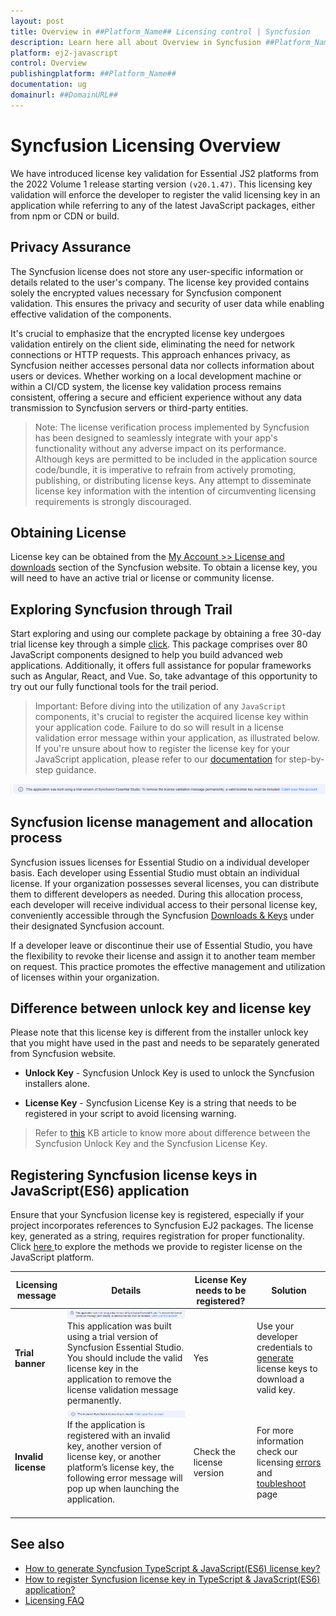 ```yaml
---
layout: post
title: Overview in ##Platform_Name## Licensing control | Syncfusion
description: Learn here all about Overview in Syncfusion ##Platform_Name## Licensing control of Syncfusion Essential JS 2 and more.
platform: ej2-javascript
control: Overview 
publishingplatform: ##Platform_Name##
documentation: ug
domainurl: ##DomainURL##
---
```


# Syncfusion Licensing Overview

We have introduced license key validation for Essential JS2 platforms from the 2022 Volume 1 release starting version `(v20.1.47)`. This licensing key validation will enforce the developer to register the valid licensing key in an application while referring to any of the latest JavaScript packages, either from npm or CDN or build.

## Privacy Assurance

The Syncfusion license does not store any user-specific information or details related to the user's company. The license key provided contains solely the encrypted values necessary for Syncfusion component validation. This ensures the privacy and security of user data while enabling effective validation of the components.

It's crucial to emphasize that the encrypted license key undergoes validation entirely on the client side, eliminating the need for network connections or HTTP requests. This approach enhances privacy, as Syncfusion neither accesses personal data nor collects information about users or devices. Whether working on a local development machine or within a CI/CD system, the license key validation process remains consistent, offering a secure and efficient experience without any data transmission to Syncfusion servers or third-party entities.

>Note: The license verification process implemented by Syncfusion has been designed to seamlessly integrate with your app's functionality without any adverse impact on its performance. Although keys are permitted to be included in the application source code/bundle, it is imperative to refrain from actively promoting, publishing, or distributing license keys. Any attempt to disseminate license key information with the intention of circumventing licensing requirements is strongly discouraged.

## Obtaining License 

License key can be obtained from the [My Account >> License and downloads](https://www.syncfusion.com/account/downloads) section of the Syncfusion website. To obtain a license key, you will need to have an active trial or license or community license.

## Exploring Syncfusion through Trail

Start exploring and using our complete package by obtaining a free 30-day trial license key through a simple [click](https://www.syncfusion.com/downloads). This package comprises over 80 JavaScript components designed to help you build advanced web applications. Additionally, it offers full assistance for popular frameworks such as Angular, React, and Vue. So, take advantage of this opportunity to try out our fully functional tools for the trail period.

>Important: Before diving into the utilization of any `JavaScript` components, it's crucial to register the acquired license key within your application code. Failure to do so will result in a license validation error message within your application, as illustrated below. If you're unsure about how to register the license key for your JavaScript application, please refer to our [documentation](https://ej2.syncfusion.com/documentation/licensing/license-key-registration) for step-by-step guidance.

![License key not registered](images/overview-license-trail.png)

## Syncfusion license management and allocation process

Syncfusion issues licenses for Essential Studio on a individual developer basis. Each developer using Essential Studio must obtain an individual license. If your organization possesses several licenses, you can distribute them to different developers as needed. During this allocation process, each developer will receive individual access to their personal license key, conveniently accessible through the Syncfusion [Downloads & Keys](https://www.syncfusion.com/account/downloads) under their designated Syncfusion account.

If a developer leave or discontinue their use of Essential Studio, you have the flexibility to revoke their license and assign it to another team member on request. This practice promotes the effective management and utilization of licenses within your organization.

## Difference between unlock key and license key

Please note that this license key is different from the installer unlock key that you might have used in the past and needs to be separately generated from Syncfusion website.

* **Unlock Key** - Syncfusion Unlock Key is used to unlock the Syncfusion installers alone.

* **License Key** - Syncfusion License Key is a string that needs to be registered in your script to avoid licensing warning.

> Refer to [this](https://www.syncfusion.com/kb/8950/difference-between-the-unlock-key-and-licensing-key) KB article to know more about difference between the Syncfusion Unlock Key and the Syncfusion License Key.

## Registering Syncfusion license keys in JavaScript(ES6) application

Ensure that your Syncfusion license key is registered, especially if your project incorporates references to Syncfusion EJ2 packages. The license key, generated as a string, requires registration for proper functionality. Click [here ](https://ej2.syncfusion.com/documentation/licensing/license-key-registration)to explore the methods we provide to register license on the JavaScript platform.

| Licensing message | Details | License Key needs to be registered? | Solution |
| ------------- | ------------- | ------------- | ------------- |
| **Trial banner** | ![License key Trail banner](images/trail-banner-for-table.png ) This application was built using a trial version of Syncfusion Essential Studio. You should include the valid license key in the application to remove the license validation message permanently. | Yes | Use your developer credentials to [generate](https://ej2.syncfusion.com/documentation/licensing/license-key-generation) license keys to download a valid key. |
| **Invalid license** | ![License key not registered](images/invalid-license-banner.png) If the application is registered with an invalid key, another version of license key, or another platform’s license key, the following error message will pop up when launching the application.<br><br> | Check the license version |For more information check our licensing [errors](https://ej2.syncfusion.com/documentation/licensing/licensing-errors) and [toubleshoot](https://ej2.syncfusion.com/documentation/licensing/licensing-troubleshoot) page |

## See also

* [How to generate Syncfusion TypeScript & JavaScript(ES6) license key?](https://ej2.syncfusion.com/documentation/licensing/license-key-generation/)
* [How to register Syncfusion license key in TypeScript & JavaScript(ES6) application?](https://ej2.syncfusion.com/documentation/licensing/license-key-registration/)
* [Licensing FAQ](https://ej2.syncfusion.com/documentation/licensing/licensing-troubleshoot/)
